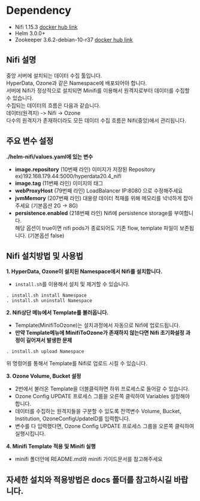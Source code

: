 # Dependency

- Nifi 1.15.3 [docker hub link](https://hub.docker.com/r/apache/nifi/tags)
- Helm 3.0.0+
- Zookeeper 3.6.2-debian-10-r37 [docker hub link](https://hub.docker.com/r/bitnami/zookeeper/tags?page=1&name=3.6.2-debian-10-r37)

## Nifi 설명

중앙 서버에 설치되는 데이터 수집 툴입니다. \
HyperData, Ozone과 같은 Namespace에 배포되어야 합니다. \
서버에 Nifi가 정상적으로 설치되면 Minifi를 이용해서 원격지로부터 데이터를 수집할 수 있습니다. \
수집되는 데이터의 흐름은 다음과 같습니다. \
데이터(원격지) -> Nifi -> Ozone \
다수의 원격지가 존재하더라도 모든 데이터 수집 흐름은 Nifi(중앙)에서 관리됩니다. 

## 주요 변수 설정
**./helm-nifi/values.yaml에 있는 변수**
- **image.repository** (10번째 라인) 이미지가 저장된 Repository \
    ex)192.168.179.44:5000/hyperdata20.4_nifi
- **image.tag** (11번째 라인) 이미지의 태그
- **webProxyHost** (79번째 라인) LoadBalancer IP:8080 으로 수정해주세요
- **jvmMemory** (207번째 라인) 대용량 데이터 적재를 위해 메모리를 넉넉하게 잡아주세요 (기본옵션 2G -> 8G) 
- **persistence.enabled** (218번째 라인) Nifi에 persistence storage를 부여합니다. \
   해당 옵션이 true이면 nifi pods가 종료되어도 기존 flow, template 파일이 보존됩니다. (기본옵션 false)

## Nifi 설치방법 및 사용법

**1. HyperData, Ozone이 설치된 Namespace에서 Nifi를 설치합니다.** 
  - `install.sh`를 이용해서 설치 및 제거할 수  있습니다. 
  ```
  . install.sh install Namespace
  . install.sh uninstall Namespace
  ```  

**2. Nifi상단 메뉴에서 Template를 불러옵니다.** 
  - Template(MinifiToOzone)는 설치과정에서 자동으로 Nifi에 업로드됩니다. 
  - **만약 Template메뉴에 MinifiToOzone가 존재하지 않는다면 Nifi 초기화설정 과정이 길어져서 발생한 문제** 
  ```
  . install.sh upload Namespace
  ```      
  위 명령어를 통해서 Template를 Nifi로 업로드 시킬 수 있습니다.

**3. Ozone Volume, Bucket 설정** 
  - 2번에서 불러온 Template을 더블클릭하면 하위 프로세스로 들어갈 수 있습니다. 
  - Ozone Config UPDATE 프로세스 그룹을 오른쪽 클릭하여 Variables 설정해야 합니다. 
  - 데이터를 수집하는 원격지들을 구분할 수 있도록 전역변수 Volume, Bucket, Institution, OzoneConfigUpdateID를 입력합니다. 
  - 변수를 다 입력했다면, Ozone Config UPDATE 프로세스 그룹을 오른쪽 클릭하여 실행시킵니다. 

**4. Minifi Template 적용 및 Minifi 실행** 
  - minifi 폴더안에 README.md와 minifi 가이드문서를 참고해주세요

## 자세한 설치와 적용방법은 docs 폴더를 참고하시길 바랍니다. ##
